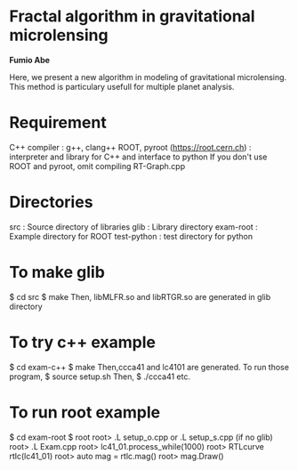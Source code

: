 Fractal algorithm in gravitational microlensing
===============================================

**Fumio Abe**

Here,  we present a new algorithm in modeling of gravitational microlensing.
This method is particulary usefull for multiple planet analysis.

# Requirement
C++ compiler  : g++, clang++
ROOT, pyroot (https://root.cern.ch) : interpreter and library for C++ and interface to python
If you don't use ROOT and pyroot, omit compiling RT-Graph.cpp

# Directories

src         : Source directory of libraries
glib        : Library directory
exam-root   : Example directory for ROOT
test-python : test directory for python

# To make glib
$ cd src
$ make
Then, libMLFR.so and libRTGR.so are generated in glib directory

# To try c++ example
$ cd exam-c++
$ make
Then,ccca41 and lc4101 are generated. 
To run those program, 
$ source setup.sh
Then, 
$ ./ccca41
etc.

# To run root example
$ cd exam-root
$ root
root> .L setup_o.cpp         or  .L setup_s.cpp   (if no glib)
root> .L Exam.cpp
root> lc41_01.process_while(1000)
root> RTLcurve rtlc(lc41_01)
root> auto mag = rtlc.mag()
root> mag.Draw()








